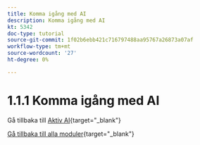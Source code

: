 ```yaml
---
title: Komma igång med AI
description: Komma igång med AI
kt: 5342
doc-type: tutorial
source-git-commit: 1f02b6ebb421c716797488aa95767a26873a07af
workflow-type: tm+mt
source-wordcount: '27'
ht-degree: 0%

---
```


# 1.1.1 Komma igång med AI

Gå tillbaka till [Aktiv AI](./agenticai.md){target="_blank"}

[Gå tillbaka till alla moduler](./../../../overview.md){target="_blank"}